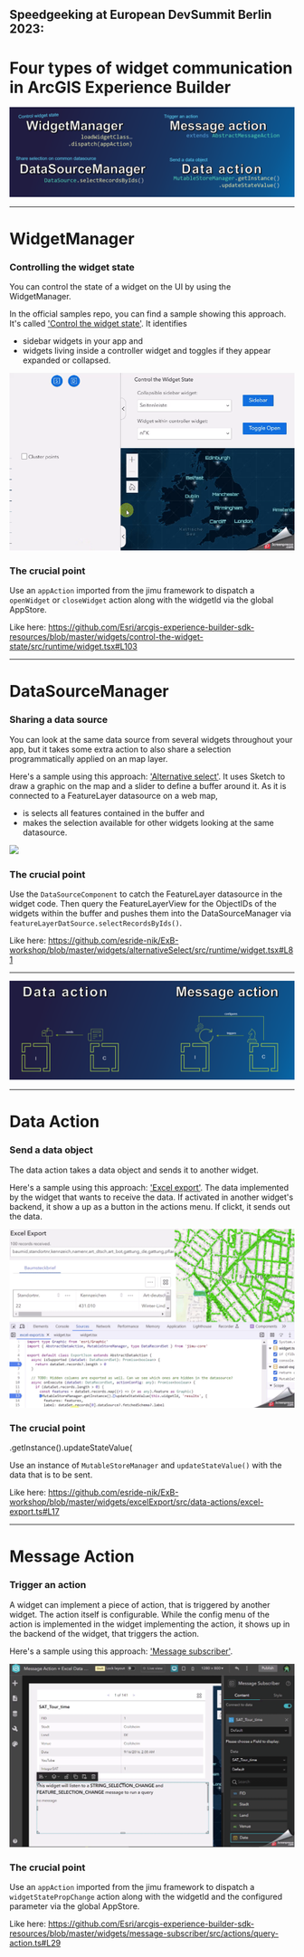 ## Speedgeeking at European DevSummit Berlin 2023: 
# Four types of widget communication in ArcGIS Experience Builder

![](./assets/4Types.png)


---
# WidgetManager
### Controlling the widget state

You can control the state of a widget on the UI by using the WidgetManager. 

In the official samples repo, you can find a sample showing this approach. It's called ['Control the widget state'](https://github.com/Esri/arcgis-experience-builder-sdk-resources/tree/master/widgets/control-the-widget-state). It identifies 
* sidebar widgets in your app and 
* widgets living inside a controller widget
and toggles if they appear expanded or collapsed.

![](./assets/control-widget-state.gif)

### The crucial point

Use an ``appAction`` imported from the jimu framework to dispatch a ``openWidget`` or ``closeWidget`` action along with the widgetId via the global AppStore.

Like here: 
https://github.com/Esri/arcgis-experience-builder-sdk-resources/blob/master/widgets/control-the-widget-state/src/runtime/widget.tsx#L103


---
# DataSourceManager
### Sharing a data source

You can look at the same data source from several widgets throughout your app, but it takes some extra action to also share a selection programmatically applied on an map layer.

Here's a sample using this approach: ['Alternative select'](https://github.com/esride-nik/ExB-workshop/tree/master/widgets/alternativeSelect). It uses Sketch to draw a graphic on the map and a slider to define a buffer around it. As it is connected to a FeatureLayer datasource on a web map,
* is selects all features contained in the buffer and
* makes the selection available for other widgets looking at the same datasource.

![](./assets/DataSourceManager.gif)

### The crucial point

Use the ``DataSourceComponent`` to catch the FeatureLayer datasource in the widget code. Then query the FeatureLayerView for the ObjectIDs of the widgets within the buffer and pushes them into the DataSourceManager via ``featureLayerDatSource.selectRecordsByIds()``.

Like here:
https://github.com/esride-nik/ExB-workshop/blob/master/widgets/alternativeSelect/src/runtime/widget.tsx#L81


---


![](./assets/Actions.png)

---

# Data Action
### Send a data object

The data action takes a data object and sends it to another widget.

Here's a sample using this approach: ['Excel export'](https://github.com/esride-nik/ExB-workshop/tree/master/widgets/excelExport). The data implemented by the widget that wants to receive the data. If activated in another widget's backend, it show a up as a button in the actions menu. If clickt, it sends out the data.

![](./assets/DataAction.gif)

### The crucial point

.getInstance().updateStateValue(

Use an instance of ``MutableStoreManager`` and ``updateStateValue()`` with the data that is to be sent.

Like here:
https://github.com/esride-nik/ExB-workshop/blob/master/widgets/excelExport/src/data-actions/excel-export.ts#L17

---

# Message Action
### Trigger an action

A widget can implement a piece of action, that is triggered by another widget. The action itself is configurable. While the config menu of the action is implemented in the widget implementing the action, it shows up in the backend of the widget, that triggers the action.

Here's a sample using this approach: ['Message subscriber'](https://github.com/Esri/arcgis-experience-builder-sdk-resources/tree/master/widgets/message-subscriber).

![](./assets/MessageAction.gif)

### The crucial point

Use an ``appAction`` imported from the jimu framework to dispatch a ``widgetStatePropChange`` action along with the widgetId and the configured parameter via the global AppStore.

Like here:
https://github.com/Esri/arcgis-experience-builder-sdk-resources/blob/master/widgets/message-subscriber/src/actions/query-action.ts#L29